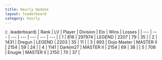 ```yaml
---
title: Hourly Update
layout: leaderboard
category: hourly
---
```


{: .leaderboard}
| Rank | LV | Player | Division | Elo | Wins | Losses |
| --- | --- | --- | --- | --- | --- | --- |
| <span data-change="0">1</span> | 816 | <span title="ID: 544038">297974</span> | LEGEND | <span data-change="0">2207</span> | <span data-change="0">79</span> | <span data-change="0">35</span> |
| <span data-change="0">2</span> | 1431 | <span title="ID: 337810">Dregun</span> | LEGEND | <span data-change="0">2203</span> | <span data-change="0">35</span> | <span data-change="0">11</span> |
| <span data-change="0">3</span> | 893 | <span title="ID: 431504">Dojo Master</span> | MASTER II | <span data-change="0">2154</span> | <span data-change="0">59</span> | <span data-change="0">24</span> |
| <span data-change="3">4</span> | 1141 | <span title="ID: 694036">Darkim27</span> | MASTER II | <span data-change="34">2154</span> | <span data-change="4">69</span> | <span data-change="0">38</span> |
| <span data-change="-1">5</span> | 708 | <span title="ID: 623502">Enugie</span> | MASTER II | <span data-change="0">2150</span> | <span data-change="0">70</span> | <span data-change="0">37</span> |